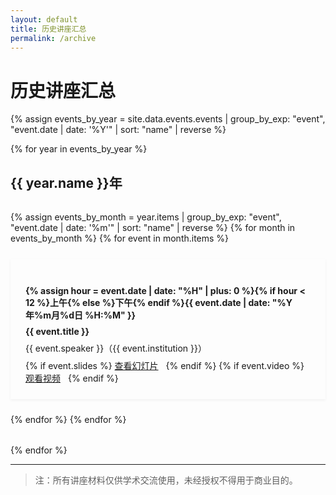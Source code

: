 ```yaml
---
layout: default
title: 历史讲座汇总
permalink: /archive
---
```


# 历史讲座汇总

{% assign events_by_year = site.data.events.events | group_by_exp: "event", "event.date | date: '%Y'" | sort: "name" | reverse %}

{% for year in events_by_year %}
## {{ year.name }}年

<div class="card" style="margin: 2rem 0;">
    <div style="display: grid; grid-template-columns: repeat(auto-fit, minmax(300px, 1fr)); gap: 1.5rem;">
{% assign events_by_month = year.items | group_by_exp: "event", "event.date | date: '%m'" | sort: "name" | reverse %}
{% for month in events_by_month %}
{% for event in month.items %}
            <div class="event-card">
                <h4>{% assign hour = event.date | date: "%H" | plus: 0 %}{% if hour < 12 %}上午{% else %}下午{% endif %}{{ event.date | date: "%Y年%m月%d日 %H:%M" }}</h4>
                <p><strong>{{ event.title }}</strong></p>
                <p>{{ event.speaker }}（{{ event.institution }}）</p>
                {% if event.slides %}
                <a href="{{ event.slides }}" class="button">查看幻灯片</a>
                {% endif %}
                {% if event.video %}
                <a href="{{ event.video }}" class="button">观看视频</a>
  {% endif %}
            </div>
{% endfor %}
{% endfor %}
    </div>
</div>
{% endfor %}

<style>
.event-card {
    background: var(--background-light);
    padding: 1.5rem;
    border-radius: var(--border-radius);
    transition: all 0.3s ease;
    box-shadow: 0 2px 4px rgba(0, 0, 0, 0.05);
}

.event-card:hover {
    transform: translateY(-5px);
    box-shadow: 0 4px 8px rgba(0, 0, 0, 0.1);
}

.event-card h4 {
    color: var(--text-color);
    margin-bottom: 0.5rem;
}

.event-card p {
    color: var(--text-light);
    margin: 0.5rem 0;
}

.event-card .button {
    margin-top: 1rem;
    margin-right: 0.5rem;
}
</style>

---

> 注：所有讲座材料仅供学术交流使用，未经授权不得用于商业目的。 